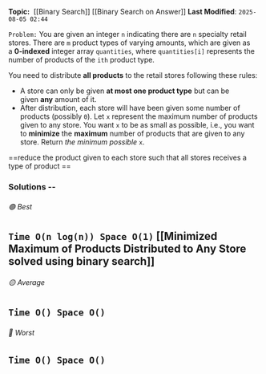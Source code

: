 **Topic:**  [[Binary Search]] [[Binary Search on Answer]]
**Last Modified**:  `2025-08-05 02:44`

`Problem:`
You are given an integer `n` indicating there are `n` specialty retail stores. There are `m` product types of varying amounts,
which are given as a **0-indexed** integer array `quantities`, where `quantities[i]` represents the number of products of the `ith` product type.

You need to distribute **all products** to the retail stores following these rules:

- A store can only be given **at most one product type** but can be given **any** amount of it.
- After distribution, each store will have been given some number of products (possibly `0`). 
  Let `x` represent the maximum number of products given to any store. You want `x` to be as small as possible, i.e., 
  you want to **minimize** the **maximum** number of products that are given to any store.
Return _the minimum possible_ `x`.

==reduce the product given to each store such that all stores receives a type of product ==

### Solutions -- 

###### 🟢 Best
 `Time O(n log(n)) Space O(1)` [[Minimized Maximum of Products Distributed to Any Store solved using binary search]] 
----------------------------------------------------------------------------------------------
###### 🟡 Average
 `Time O() Space O()` 
----------------------------------------------------------------------------------------------
###### 🔴 Worst
 `Time O() Space O()` 
----------------------------------------------------------------------------------------------